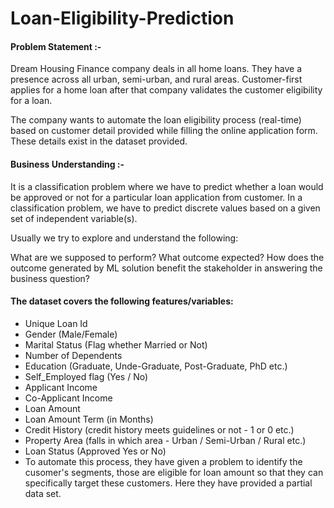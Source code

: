 # Loan-Eligibility-Prediction

#### Problem Statement :-
Dream Housing Finance company deals in all home loans. They have a presence across all urban, semi-urban, and rural areas. Customer-first applies for a home loan after that company validates the customer eligibility for a loan.

The company wants to automate the loan eligibility process (real-time) based on customer detail provided while filling the online application form. These details exist in the dataset provided.

#### Business Understanding :-
It is a classification problem where we have to predict whether a loan would be approved or not for a particular loan application from customer. In a classification problem, we have to predict discrete values based on a given set of independent variable(s).

Usually we try to explore and understand the following:

What are we supposed to perform?
What outcome expected?
How does the outcome generated by ML solution benefit the stakeholder in answering the business question?

#### The dataset covers the following features/variables:

* Unique Loan Id
* Gender (Male/Female)
* Marital Status (Flag whether Married or Not)
* Number of Dependents
* Education (Graduate, Unde-Graduate, Post-Graduate, PhD etc.)
* Self_Employed flag (Yes / No)
* Applicant Income
* Co-Applicant Income
* Loan Amount
* Loan Amount Term (in Months)
* Credit History (credit history meets guidelines or not - 1 or 0 etc.)
* Property Area (falls in which area - Urban / Semi-Urban / Rural etc.)
* Loan Status (Approved Yes or No)
* To automate this process, they have given a problem to identify the cusomer's segments, those are eligible for loan amount so that they can specifically target these customers. Here they have provided a partial data set.
